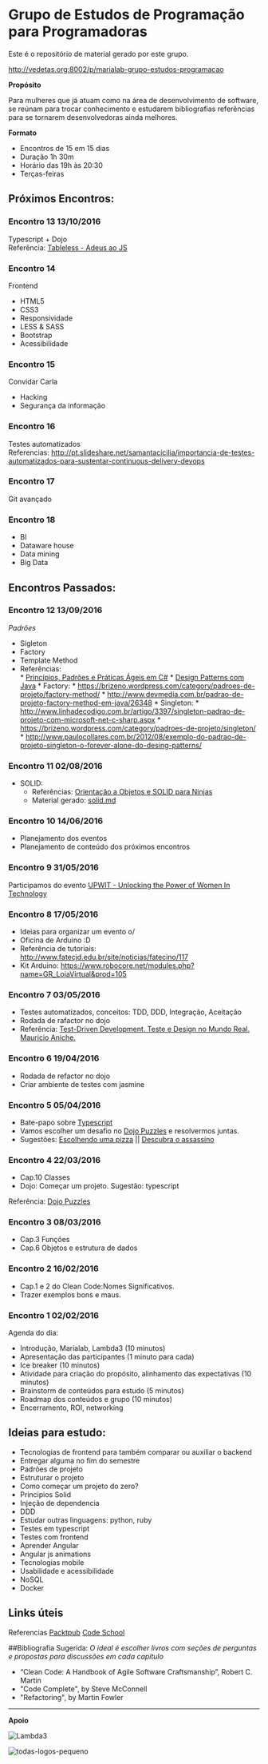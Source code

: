 # Grupo de Estudos de Programação para Programadoras
Este é o repositório de material gerado por este grupo.

http://vedetas.org:8002/p/marialab-grupo-estudos-programacao

**Propósito**

Para mulheres que já atuam como na área de desenvolvimento de software, se reúnam para trocar conhecimento e estudarem bibliografias referências para se tornarem desenvolvedoras ainda melhores.

**Formato**
* Encontros de 15 em 15 dias
* Duração 1h 30m
* Horário das 19h às 20:30
* Terças-feiras

## Próximos Encontros:

### Encontro 13  13/10/2016
Typescript + Dojo  
Referência: [Tableless - Adeus ao JS](http://tableless.com.br/diga-ola-ao-typescript-e-adeus-ao-javascript/)

### Encontro 14  
Frontend
* HTML5
* CSS3 
* Responsividade
* LESS & SASS
* Bootstrap
* Acessibilidade

### Encontro 15 
Convidar Carla
* Hacking
* Segurança da informação

### Encontro 16 
Testes automatizados  
Referencias: http://pt.slideshare.net/samantacicilia/importancia-de-testes-automatizados-para-sustentar-continuous-delivery-devops


### Encontro 17 
Git avançado

### Encontro 18 
* BI
* Dataware house
* Data mining
* Big Data

## Encontros Passados:

### Encontro 12 13/09/2016
*Padrões*
* Sigleton
* Factory
* Template Method
* Referências:   
      * [Princípios, Padrões e Práticas Ágeis em C#](https://www.amazon.com/Princ%C3%ADpios-Padr%C3%B5es-Pr%C3%A1ticas-Portuguese-Brasil/dp/8577808416) 
      * [Design Patterns com Java](https://www.casadocodigo.com.br/products/livro-design-patterns)
      * Factory: 
      *   https://brizeno.wordpress.com/category/padroes-de-projeto/factory-method/
      *   http://www.devmedia.com.br/padrao-de-projeto-factory-method-em-java/26348
      * Singleton: 
      *   http://www.linhadecodigo.com.br/artigo/3397/singleton-padrao-de-projeto-com-microsoft-net-c-sharp.aspx
      *   https://brizeno.wordpress.com/category/padroes-de-projeto/singleton/
      *   http://www.paulocollares.com.br/2012/08/exemplo-do-padrao-de-projeto-singleton-o-forever-alone-do-desing-patterns/


### Encontro 11 02/08/2016
* SOLID:
    * Referências: [Orientação a Objetos e SOLID para Ninjas](https://www.casadocodigo.com.br/products/livro-oo-solid)
    * Material gerado: [solid.md](https://github.com/MariaLabHackerspace/grupo-estudos-programacao/blob/master/solid.md)

### Encontro 10 14/06/2016
* Planejamento dos eventos
* Planejamento de conteúdo dos próximos encontros

### Encontro 9 31/05/2016
Participamos do evento [UPWIT - Unlocking the Power of Women In Technology](https://www.facebook.com/UPWIT-477061995818192/?fref=ts)

### Encontro 8 17/05/2016
* Ideias para organizar um evento o/
* Oficina de Arduino :D
* Referência de tutoriais: http://www.fatecjd.edu.br/site/noticias/fatecino/117
* Kit Arduino: https://www.robocore.net/modules.php?name=GR_LojaVirtual&prod=105

### Encontro 7 03/05/2016
* Testes automatizados, conceitos: TDD, DDD, Integração, Aceitação
* Rodada de rafactor no dojo
* Referência: [Test-Driven Development. Teste e Design no Mundo Real. Mauricio Aniche.](https://www.casadocodigo.com.br/products/livro-tdd) 

### Encontro 6 19/04/2016
* Rodada de refactor no dojo
* Criar ambiente de testes com jasmine

### Encontro 5 05/04/2016
* Bate-papo sobre [Typescript](http://www.typescriptlang.org/)
* Vamos escolher um desafio no [Dojo Puzzles](http://dojopuzzles.com/) e resolvermos juntas.
* Sugestões: [Escolhendo uma pizza](http://dojopuzzles.com/problemas/exibe/escolhendo-uma-pizza/) || [Descubra o assassino](http://dojopuzzles.com/problemas/exibe/descubra-o-assassino/) 

### Encontro 4 22/03/2016
* Cap.10 Classes
* Dojo: Começar um projeto. Sugestão: typescript

Referência: [Dojo Puzzles](http://dojopuzzles.com/)


### Encontro 3 08/03/2016
* Cap.3 Funções
* Cap.6 Objetos e estrutura de dados

### Encontro 2 16/02/2016
* Cap.1 e 2 do Clean Code:Nomes Significativos.
* Trazer exemplos bons e maus. 

### Encontro 1 02/02/2016

Agenda do dia:
* Introdução, Marialab, Lambda3 (10 minutos)
* Apresentação das participantes (1 minuto para cada)
* Ice breaker (10 minutos)
* Atividade para criação do propósito, alinhamento das expectativas (10 minutos)
* Brainstorm de conteúdos para estudo (5 minutos)
* Roadmap dos conteúdos e grupo (10 minutos)
* Encerramento, ROI, networking


## Ideias para estudo:

* Tecnologias de frontend para também comparar ou auxiliar o backend
* Entregar alguma no fim do semestre
* Padrões de projeto
* Estruturar o projeto
* Como começar um projeto do zero?
* Principios Solid
* Injeção de dependencia
* DDD
* Estudar outras linguagens: python, ruby
* Testes em typescript
* Testes com frontend
* Aprender Angular
* Angular js animations
* Tecnologias mobile
* Usabilidade e acessibilidade
* NoSQL
* Docker

## Links úteis
Referencias
[Packtpub](https://www.packtpub.com/packt/offers/free-learning)
[Code School](https://www.codeschool.com/)

##Bibliografia Sugerida:
*O ideal é escolher livros com seções de perguntas e propostas para discussões em cada capítulo*
    
 * “Clean Code: A Handbook of Agile Software Craftsmanship”, Robert C. Martin
 * "Code Complete", by Steve McConnell
 * "Refactoring", by Martin Fowler  

 - - - - - - - - - - - - - - - - - - - - - - - - - - - - - - - - - - - -

**Apoio**

![Lambda3](https://cloud.githubusercontent.com/assets/3089882/13440762/82669efc-dfd2-11e5-95fe-077d7a6d9e9d.png)

![todas-logos-pequeno](https://cloud.githubusercontent.com/assets/3089882/13027741/635b69fe-d242-11e5-9904-1227e7bf3ee5.png)

